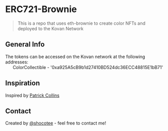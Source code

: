 # ERC721-Brownie
>This is a repo that uses eth-brownie to create color NFTs and deployed to the Kovan Network
 
## General Info
The tokens can be accessed on the Kovan network at the following addresses:  
&nbsp;&nbsp;&nbsp;&nbsp;&nbsp;&nbsp;ColorCollectible - '0xa925A5cB9b1d27410BD524dc36ECC48815E1bB71'  


## Inspiration
Inspired by [Patrick Collins](https://www.youtube.com/watch?v=p36tXHX1JD8)

## Contact
Created by [@shocotee](https://twitter.com/shocotee) - feel free to contact me!
